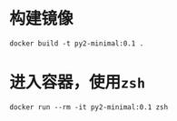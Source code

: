 # 构建镜像
`docker build -t py2-minimal:0.1 .`

# 进入容器，使用`zsh`
`docker run --rm -it py2-minimal:0.1 zsh`